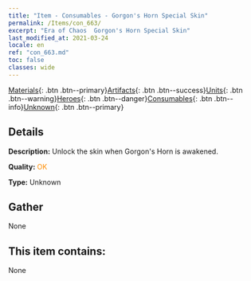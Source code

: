 ```yaml
---
title: "Item - Consumables - Gorgon's Horn Special Skin"
permalink: /Items/con_663/
excerpt: "Era of Chaos  Gorgon's Horn Special Skin"
last_modified_at: 2021-03-24
locale: en
ref: "con_663.md"
toc: false
classes: wide
---
```

 [Materials](/Items/){: .btn .btn--primary}[Artifacts](/Items/Artifacts/){: .btn .btn--success}[Units](/Items/Units/){: .btn .btn--warning}[Heroes](/Items/Heroes/){: .btn .btn--danger}[Consumables](/Items/Consumables/){: .btn .btn--info}[Unknown](/Items/Unknown/){: .btn .btn--primary}

## Details
 **Description:** Unlock the skin when Gorgon's Horn is awakened.

 **Quality:** <span style="color: #FF8C00">OK</span>

 **Type:** Unknown

## Gather

  None

## This item contains:

  None

